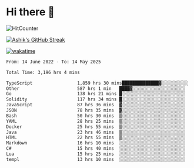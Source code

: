 # Hi there 👋

![HitCounter](https://hits.seeyoufarm.com/api/count/incr/badge.svg?url=https%3A%2F%2Fgithub.com%2Fashrhmn1212%2Fhit-counter)

<!-- ![Contribution Graph](https://github-readme-activity-graph.cyclic.app/graph?username=ashrhmn) -->


<!-- [![Top Langs](https://github-readme-stats.vercel.app/api/top-langs/?username=ashrhmn&layout=compact&theme=synthwave&langs_count=10&card_width=445)](https://github.com/anuraghazra/github-readme-stats) -->

[![Ashik's GitHub Streak](https://github-readme-streak-stats.herokuapp.com/?user=ashrhmn&theme=blood&fire=DD7F1C&background=151515&dates=9f9f9f&border=DD2727)](https://git.io/streak-stats)

<!-- ![Ashik's GitHub stats](https://github-readme-stats.vercel.app/api/?username=ashrhmn&show_icons=true&title_color=fff&icon_color=79ff97&text_color=9f9f9f&bg_color=151515) -->

[![wakatime](https://wakatime.com/badge/user/3df86613-ba63-4631-8e65-0ff18e7becad.svg)](https://wakatime.com/@3df86613-ba63-4631-8e65-0ff18e7becad)

<!--START_SECTION:waka-->

```txt
From: 14 June 2022 - To: 14 May 2025

Total Time: 3,196 hrs 4 mins

TypeScript                 1,859 hrs 30 mins██████████████▓░░░░░░░░░░   58.19 %
Other                      587 hrs 1 min   ████▓░░░░░░░░░░░░░░░░░░░░   18.37 %
Go                         138 hrs 21 mins █░░░░░░░░░░░░░░░░░░░░░░░░   04.33 %
Solidity                   117 hrs 34 mins █░░░░░░░░░░░░░░░░░░░░░░░░   03.68 %
JavaScript                 87 hrs 36 mins  ▓░░░░░░░░░░░░░░░░░░░░░░░░   02.74 %
JSON                       78 hrs 35 mins  ▓░░░░░░░░░░░░░░░░░░░░░░░░   02.46 %
Bash                       50 hrs 30 mins  ▒░░░░░░░░░░░░░░░░░░░░░░░░   01.58 %
YAML                       28 hrs 25 mins  ▒░░░░░░░░░░░░░░░░░░░░░░░░   00.89 %
Docker                     25 hrs 55 mins  ▒░░░░░░░░░░░░░░░░░░░░░░░░   00.81 %
Java                       23 hrs 46 mins  ▒░░░░░░░░░░░░░░░░░░░░░░░░   00.74 %
HTML                       22 hrs 55 mins  ▒░░░░░░░░░░░░░░░░░░░░░░░░   00.72 %
Markdown                   16 hrs 10 mins  ░░░░░░░░░░░░░░░░░░░░░░░░░   00.51 %
C#                         15 hrs 40 mins  ░░░░░░░░░░░░░░░░░░░░░░░░░   00.49 %
Lua                        15 hrs 25 mins  ░░░░░░░░░░░░░░░░░░░░░░░░░   00.48 %
templ                      13 hrs 10 mins  ░░░░░░░░░░░░░░░░░░░░░░░░░   00.41 %
```

<!--END_SECTION:waka-->


<!--### Most Used Languages 
<img src="https://wakatime.com/share/@ashrhmn/24ecb986-5bf8-4607-af7f-0aab08908d8c.png" />

### Favourite Tools
<img src="https://wakatime.com/share/@ashrhmn/f4e08015-f3bc-460a-9228-95a3ba11c604.png" />-->
